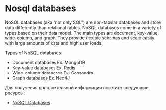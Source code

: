 # Nosql databases

NoSQL databases (aka "not only SQL") are non-tabular databases and store data differently than relational tables. NoSQL databases come in a variety of types based on their data model. The main types are document, key-value, wide-column, and graph. They provide flexible schemas and scale easily with large amounts of data and high user loads.

Types of NoSQL databases

- Document databases Ex. MongoDB
- Key-value databases Ex. Redis
- Wide-column databases Ex. Cassandra
- Graph databases Ex. Neo4J

Для получения дополнительной информации посетите следующие ресурсы:

- [NoSQL Databases](https://www.mongodb.com/nosql-explained)
